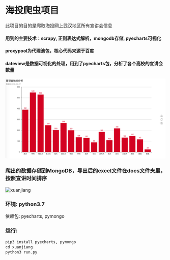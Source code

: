 # 海投爬虫项目
此项目的目的是爬取海投网上武汉地区所有宣讲会信息
#### 用到的主要技术：scrapy, 正则表达式解析，mongodb存储, pyecharts可视化
#### proxypool为代理池包，核心代码来源于百度
#### dateview是数据可视化的处理，用到了pyecharts包，分析了各个高校的宣讲会数量
![places](./res/places.png)
### 爬出的数据存储到MongoDB，导出后的excel文件在docs文件夹里，按照宣讲时间排序
![xuanjiang](./docs/xuanjiang.png)

### 环境: python3.7
依赖包: pyecharts, pymongo

### 运行:
    pip3 install pyecharts, pymongo
    cd xuanjiang
    python3 run.py

